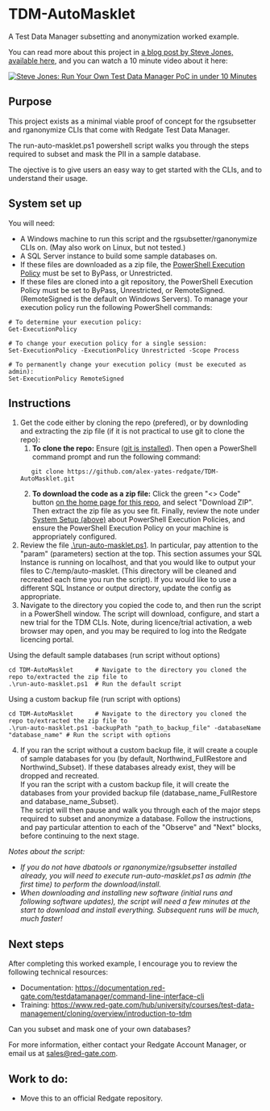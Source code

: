 # TDM-AutoMasklet
A Test Data Manager subsetting and anonymization worked example.

You can read more about this project in [a blog post by Steve Jones, available here](https://voiceofthedba.com/2024/07/10/up-and-running-quickly-with-test-data-manager/), and you can watch a 10 minute video about it here:

[![Steve Jones: Run Your Own Test Data Manager PoC in under 10 Minutes](https://img.youtube.com/vi/d-dlbVqU4R8/0.jpg)](https://www.youtube.com/watch?v=d-dlbVqU4R8)

## Purpose
This project exists as a minimal viable proof of concept for the rgsubsetter and rganonymize CLIs that come with Redgate Test Data Manager.

The run-auto-masklet.ps1 powershell script walks you through the steps required to subset and mask the PII in a sample database.

The ojective is to give users an easy way to get started with the CLIs, and to understand their usage.

## System set up
You will need:
- A Windows machine to run this script and the rgsubsetter/rganonymize CLIs on. (May also work on Linux, but not tested.)
- A SQL Server instance to build some sample databases on.
- If these files are downloaded as a zip file, the [PowerShell Execution Policy](https://learn.microsoft.com/en-us/powershell/module/microsoft.powershell.core/about/about_execution_policies?view=powershell-7.4) must be set to ByPass, or Unrestricted.
- If these files are cloned into a git repository, the PowerShell Execution Policy must be set to ByPass, Unrestricted, or RemoteSigned. (RemoteSigned is the default on Windows Servers). To manage your execution policy run the following PowerShell commands:

```
# To determine your execution policy:
Get-ExecutionPolicy

# To change your execution policy for a single session:
Set-ExecutionPolicy -ExecutionPolicy Unrestricted -Scope Process

# To permanently change your execution policy (must be executed as admin):
Set-ExecutionPolicy RemoteSigned
```

## Instructions
1. Get the code either by cloning the repo (prefered), or by downloding and extracting the zip file (if it is not practical to use git to clone the repo):
    1. **To clone the repo:** Ensure ([git is installed](https://git-scm.com/)). Then open a PowerShell command prompt and run the following command: 
    ```
       git clone https://github.com/alex-yates-redgate/TDM-AutoMasklet.git
    ```
    2. **To download the code as a zip file:** Click the green "<> Code" button [on the home page for this repo](https://github.com/alex-yates-redgate/TDM-AutoMasklet), and select "Download ZIP". Then extract the zip file as you see fit. Finally, review the note under [System Setup (above)](https://github.com/alex-yates-redgate/TDM-AutoMasklet?tab=readme-ov-file#system-set-up) about PowerShell Execution Policies, and ensure the PowerShell Execution Policy on your machine is appropriately configured.
2. Review the file [.\run-auto-masklet.ps1](https://github.com/alex-yates-redgate/TDM-AutoMasklet/blob/main/run-auto-masklet.ps1). In particular, pay attention to the "param" (parameters) section at the top. This section assumes your SQL Instance is running on localhost, and that you would like to output your files to C:/temp/auto-masklet. (This directory will be cleaned and recreated each time you run the script). If you would like to use a different SQL Instance or output directory, update the config as appropriate.
3. Navigate to the directory you copied the code to, and then run the script in a PowerShell window. The script will download, configure, and start a new trial for the TDM CLIs. Note, during licence/trial activation, a web browser may open, and you may be required to log into the Redgate licencing portal.

Using the default sample databases (run script without options)
```
cd TDM-AutoMasklet      # Navigate to the directory you cloned the repo to/extracted the zip file to
.\run-auto-masklet.ps1  # Run the default script
```

Using a custom backup file (run script with options)
```
cd TDM-AutoMasklet      # Navigate to the directory you cloned the repo to/extracted the zip file to
.\run-auto-masklet.ps1 -backupPath "path_to_backup_file" -databaseName "database_name" # Run the script with options
```
4. If you ran the script without a custom backup file, it will create a couple of sample databases for you (by default, Northwind_FullRestore and Northwind_Subset). If these databases already exist, they will be dropped and recreated.<br />
If you ran the script with a custom backup file, it will create the databases from your provided backup file (database_name_FullRestore and database_name_Subset).<br />
The script will then pause and walk you through each of the major steps required to subset and anonymize a database. Follow the instructions, and pay particular attention to each of the "Observe" and "Next" blocks, before continuing to the next stage.

_Notes about the script:_
- _If you do not have dbatools or rganonymize/rgsubsetter installed already, you will need to execute run-auto-masklet.ps1 as admin (the first time) to perform the download/install._
- _When downloading and installing new software (initial runs and following software updates), the script will need a few minutes at the start to download and install everything. Subsequent runs will be much, much faster!_

## Next steps
After completing this worked example, I encourage you to review the following technical resources:
- Documentation:  https://documentation.red-gate.com/testdatamanager/command-line-interface-cli
- Training:       https://www.red-gate.com/hub/university/courses/test-data-management/cloning/overview/introduction-to-tdm

Can you subset and mask one of your own databases?

For more information, either contact your Redgate Account Manager, or email us at sales@red-gate.com.

## Work to do:
- Move this to an official Redgate repository.
